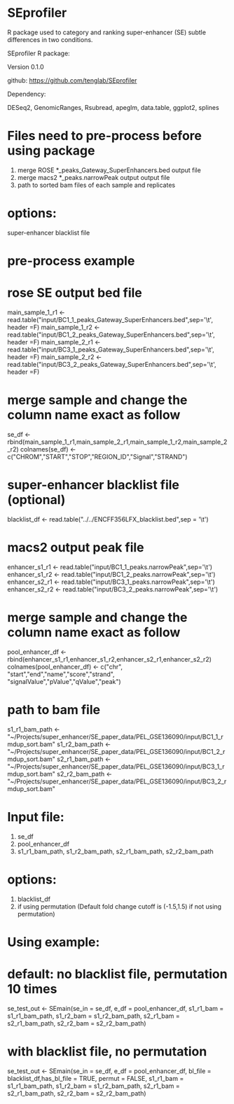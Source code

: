 # SEprofiler
R package used to category and ranking super-enhancer (SE) subtle differences in two conditions.

SEprofiler R package:

Version 0.1.0

github: https://github.com/tenglab/SEprofiler

Dependency:

DESeq2, GenomicRanges, Rsubread, apeglm, data.table, ggplot2, splines


# Files need to pre-process before using package                                                               
1. merge ROSE *_peaks_Gateway_SuperEnhancers.bed output file                                                 
2. merge macs2 *_peaks.narrowPeak output output file                                                         
3. path to sorted bam files of each sample and replicates                                                    
                                                                                                              
# options:                                                                                                     
super-enhancer blacklist file                                                                                

# pre-process example
# rose SE output bed file
main_sample_1_r1 &lt;- read.table("input/BC1_1_peaks_Gateway_SuperEnhancers.bed",sep='\t', header =F)
main_sample_1_r2 <- read.table("input/BC1_2_peaks_Gateway_SuperEnhancers.bed",sep='\t', header =F)
main_sample_2_r1 <- read.table("input/BC3_1_peaks_Gateway_SuperEnhancers.bed",sep='\t', header =F)
main_sample_2_r2 <- read.table("input/BC3_2_peaks_Gateway_SuperEnhancers.bed",sep='\t', header =F)

# merge sample and change the column name exact as follow
se_df <- rbind(main_sample_1_r1,main_sample_2_r1,main_sample_1_r2,main_sample_2_r2)
colnames(se_df) <- c("CHROM","START","STOP","REGION_ID","Signal","STRAND")

# super-enhancer blacklist file (optional)
blacklist_df <- read.table("../../ENCFF356LFX_blacklist.bed",sep = '\t')

# macs2 output peak file
enhancer_s1_r1 <- read.table("input/BC1_1_peaks.narrowPeak",sep='\t')
enhancer_s1_r2 <- read.table("input/BC1_2_peaks.narrowPeak",sep='\t')
enhancer_s2_r1 <- read.table("input/BC3_1_peaks.narrowPeak",sep='\t')
enhancer_s2_r2 <- read.table("input/BC3_2_peaks.narrowPeak",sep='\t')

# merge sample and change the column name exact as follow
pool_enhancer_df <- rbind(enhancer_s1_r1,enhancer_s1_r2,enhancer_s2_r1,enhancer_s2_r2)
colnames(pool_enhancer_df) <- c("chr", "start","end","name","score","strand", "signalValue","pValue","qValue","peak")


# path to bam file
s1_r1_bam_path <- "~/Projects/super_enhancer/SE_paper_data/PEL_GSE136090/input/BC1_1_rmdup_sort.bam"
s1_r2_bam_path  <- "~/Projects/super_enhancer/SE_paper_data/PEL_GSE136090/input/BC1_2_rmdup_sort.bam"
s2_r1_bam_path <- "~/Projects/super_enhancer/SE_paper_data/PEL_GSE136090/input/BC3_1_rmdup_sort.bam"
s2_r2_bam_path <- "~/Projects/super_enhancer/SE_paper_data/PEL_GSE136090/input/BC3_2_rmdup_sort.bam"


# Input file:                                                                                                  
 1. se_df                                                                                                     
 2. pool_enhancer_df                                                                                          
 3. s1_r1_bam_path, s1_r2_bam_path, s2_r1_bam_path, s2_r2_bam_path                                             
                                                                                                              
# options:                                                                                                     
 1. blacklist_df                                                                                              
 2. if using permutation (Default fold change cutoff is (-1.5,1.5) if not using permutation)


# Using example:
# default: no blacklist file, permutation 10 times

se_test_out <- SEmain(se_in = se_df, e_df = pool_enhancer_df, 
                      s1_r1_bam = s1_r1_bam_path, s1_r2_bam = s1_r2_bam_path,
                      s2_r1_bam = s2_r1_bam_path, s2_r2_bam = s2_r2_bam_path)

# with blacklist file, no permutation
se_test_out <- SEmain(se_in = se_df, e_df = pool_enhancer_df, 
                      bl_file = blacklist_df,has_bl_file = TRUE, permut = FALSE,
                      s1_r1_bam = s1_r1_bam_path, s1_r2_bam = s1_r2_bam_path,
                      s2_r1_bam = s2_r1_bam_path, s2_r2_bam = s2_r2_bam_path)
